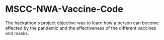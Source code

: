 # MSCC-NWA-Vaccine-Code

The hackathon's project objective was to learn how a person can become affected by the pandemic and the effectiveness of the different vaccines and masks.
